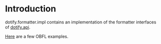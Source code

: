 # Introduction #
dotify.formatter.impl contains an implementation of the formatter interfaces of [dotify.api](https://github.com/joeha480/dotify/tree/master/dotify.api).

[Here](https://rawgit.com/joeha480/dotify/master/dotify.formatter.impl/test/org/daisy/dotify/engine/impl/resource-files/tests-overview.xml) are a few OBFL examples.
